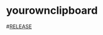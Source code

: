 # yourownclipboard

#[RELEASE](https://github.com/neeswebservices/yourownclipboard/releases/tag/neesbinclip)
